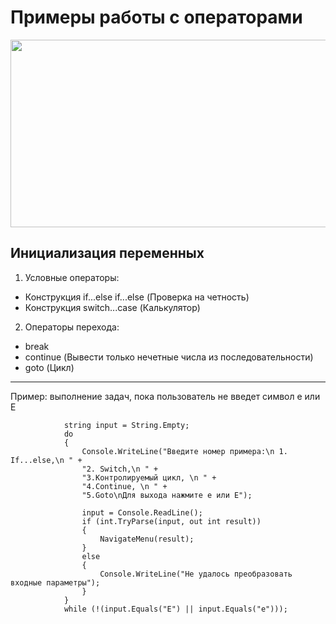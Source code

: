 # Примеры работы с операторами

<div align="center">
  <img src="https://media.giphy.com/media/3oKIPnAiaMCws8nOsE/giphy.gif" width="600" height="300"/>
</div>

## Инициализация переменных
1. Условные операторы:
  + Конструкция if...else if...else (Проверка на четность)
  + Конструкция switch...case (Калькулятор)
2. Операторы перехода:
  + break
  + continue (Вывести только нечетные числа из последовательности)
  + goto (Цикл)

---
Пример: выполнение задач, пока пользователь не введет символ e или E
```
            string input = String.Empty;
            do
            {
                Console.WriteLine("Введите номер примера:\n 1. If...else,\n " +
                "2. Switch,\n " +
                "3.Контролируемый цикл, \n " +
                "4.Continue, \n " +
                "5.Goto\nДля выхода нажмите e или E");

                input = Console.ReadLine();
                if (int.TryParse(input, out int result))
                {
                    NavigateMenu(result);
                }
                else
                {
                    Console.WriteLine("Не удалось преобразовать входные параметры");
                }
            }
            while (!(input.Equals("E") || input.Equals("e")));
```

